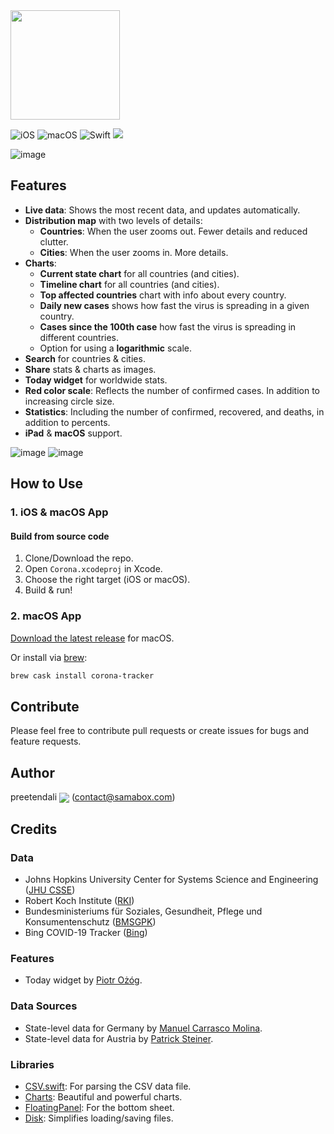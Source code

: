 <img src="https://user-images.githubusercontent.com/121827/78813826-4709ac80-79d6-11ea-9406-247ebabd815b.png" height="175">

![iOS](https://img.shields.io/badge/iOS-10%20-blue)
![macOS](https://img.shields.io/badge/macOS-10.15-blue)
![Swift](https://img.shields.io/badge/Swift-5-orange?logo=Swift&logoColor=white)
<a href="https://twitter.com/preetendali"><img src="https://img.shields.io/badge/@preetendali-x?color=08a0e9&logo=twitter&logoColor=white" /></a>

![image](https://user-images.githubusercontent.com/121827/77246699-e25efb80-6c3a-11ea-8a49-30bd87ff33c0.png)

## Features
* __Live data__: Shows the most recent data, and updates automatically.
* __Distribution map__ with two levels of details:
  * __Countries__: When the user zooms out. Fewer details and reduced clutter.
  * __Cities__: When the user zooms in. More details.
* __Charts__:
   * __Current state chart__ for all countries (and cities).
   * __Timeline chart__ for all countries (and cities).
   * __Top affected countries__ chart with info about every country.
   * __Daily new cases__ shows how fast the virus is spreading in a given country.
   * __Cases since the 100th case__ how fast the virus is spreading in different countries.
   * Option for using a __logarithmic__ scale.
* __Search__ for countries & cities.
* __Share__ stats & charts as images.
* __Today widget__ for worldwide stats.
* __Red color scale__: Reflects the number of confirmed cases. In addition to increasing circle size.
* __Statistics__: Including the number of confirmed, recovered, and deaths, in addition to percents.
* __iPad__ & __macOS__ support.

![image](https://user-images.githubusercontent.com/121827/77246980-a6796580-6c3d-11ea-80dd-57833a7c386a.png)
![image](https://user-images.githubusercontent.com/121827/77247007-03751b80-6c3e-11ea-91fc-b3d535fda6a2.png)

## How to Use
### 1. iOS & macOS App
#### Build from source code
1. Clone/Download the repo.
2. Open `Corona.xcodeproj` in Xcode.
3. Choose the right target (iOS or macOS).
4. Build & run!

### 2. macOS App
[Download the latest release](https://github.com/mhdhejazi/CoronaTracker/releases/latest) for macOS.

Or install via [brew](http://brew.sh):

  ```bash
  brew cask install corona-tracker
  ```

## Contribute
Please feel free to contribute pull requests or create issues for bugs and feature requests.

## Author
preetendali <a href="https://twitter.com/preetendali"><img src="https://img.shields.io/badge/@hejazi-x?color=08a0e9&logo=twitter&logoColor=white" valign="middle" /></a> (contact@samabox.com)

## Credits
### Data
* Johns Hopkins University Center for Systems Science and Engineering ([JHU CSSE](https://github.com/CSSEGISandData/COVID-19))
* Robert Koch Institute ([RKI](https://experience.arcgis.com/experience/478220a4c454480e823b17327b2bf1d4/))
* Bundesministeriums für Soziales, Gesundheit, Pflege und Konsumentenschutz ([BMSGPK](https://experience.arcgis.com/experience/fb603473e1f74f0bbae48155ff238565/))
* Bing COVID-19 Tracker ([Bing](https://bing.com/covid/))

### Features
* Today widget by [Piotr Ożóg](https://github.com/pbeo).

### Data Sources
* State-level data for Germany by [Manuel Carrasco Molina](https://github.com/stuffmc).
* State-level data for Austria by [Patrick Steiner](https://github.com/patricks).

### Libraries
* [CSV.swift](https://github.com/yaslab/CSV.swift): For parsing the CSV data file.
* [Charts](https://github.com/danielgindi/Charts): Beautiful and powerful charts.
* [FloatingPanel](https://github.com/SCENEE/FloatingPanel): For the bottom sheet.
* [Disk](https://github.com/saoudrizwan/Disk): Simplifies loading/saving files.
